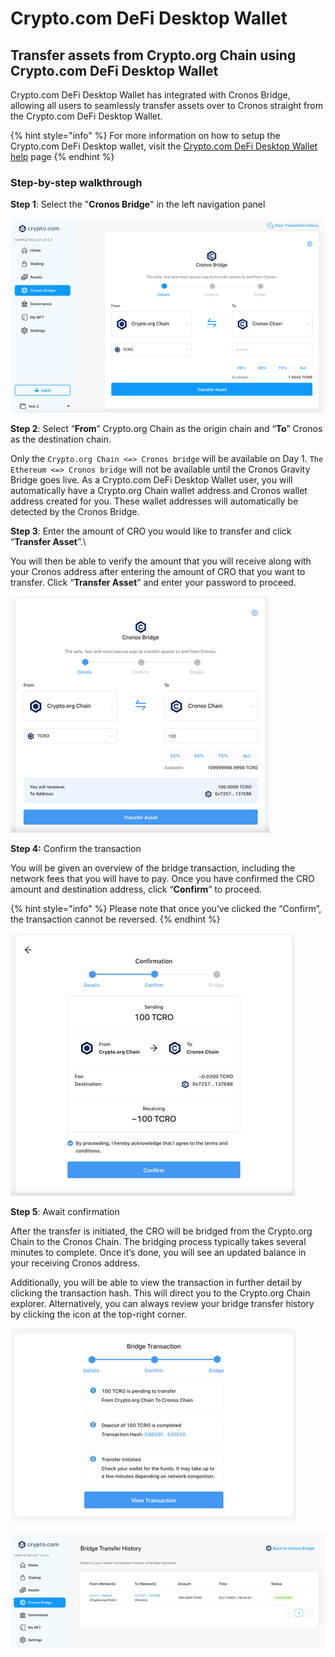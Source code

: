 # Crypto.com DeFi Desktop Wallet

## Transfer assets from Crypto.org Chain using Crypto.com DeFi Desktop Wallet

Crypto.com DeFi Desktop Wallet has integrated with Cronos Bridge, allowing all users to seamlessly transfer assets over to Cronos straight from the Crypto.com DeFi Desktop Wallet.&#x20;

{% hint style="info" %}
For more information on how to setup the Crypto.com DeFi Desktop wallet, visit the [Crypto.com DeFi Desktop Wallet help](https://help.crypto.com/en/articles/6261967-what-is-crypto-com-defi-desktop-wallet) page
{% endhint %}

### Step-by-step walkthrough

**Step 1**: Select the "**Cronos Bridge**" in the left navigation panel

![centered image](../assets/desktop1.png)

**Step 2**: Select “**From**” Crypto.org Chain as the origin chain and “**To**” Cronos as the destination chain.

Only the `Crypto.org Chain <=> Cronos bridge` will be available on Day 1. `The Ethereum <=> Cronos bridge` will not be available until the Cronos Gravity Bridge goes live. As a Crypto.com DeFi Desktop Wallet user, you will automatically have a Crypto.org Chain wallet address and Cronos wallet address created for you. These wallet addresses will automatically be detected by the Cronos Bridge.

**Step 3**: Enter the amount of CRO you would like to transfer and click “**Transfer Asset**”.\\

You will then be able to verify the amount that you will receive along with your Cronos address after entering the amount of CRO that you want to transfer. Click “**Transfer Asset**” and enter your password to proceed.

![centered image](../assets/desktop3.png)

**Step 4:** Confirm the transaction

You will be given an overview of the bridge transaction, including the network fees that you will have to pay. Once you have confirmed the CRO amount and destination address, click “**Confirm**” to proceed.

{% hint style="info" %}
Please note that once you’ve clicked the “Confirm”, the transaction cannot be reversed.
{% endhint %}

![centered image](../assets/desktop4.png)

**Step 5**: Await confirmation

After the transfer is initiated, the CRO will be bridged from the Crypto.org Chain to the Cronos Chain. The bridging process typically takes several minutes to complete. Once it’s done, you will see an updated balance in your receiving Cronos address.

Additionally, you will be able to view the transaction in further detail by clicking the transaction hash. This will direct you to the Crypto.org Chain explorer. Alternatively, you can always review your bridge transfer history by clicking the icon at the top-right corner.

![centered image](../assets/desktop5-1.png)

![centered image](../assets/desktop5-2.png)
